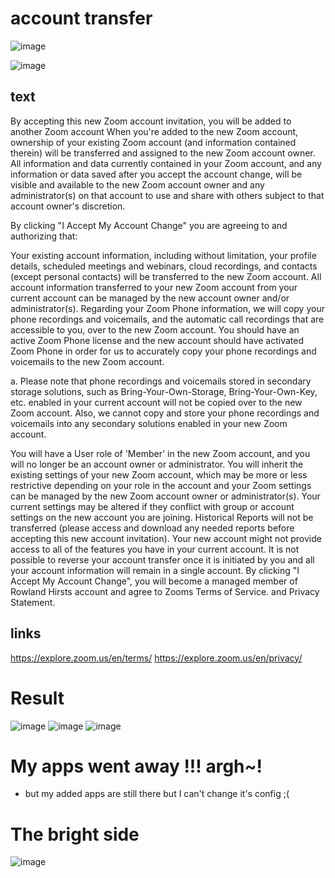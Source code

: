 # account transfer 
![image](https://github.com/Sa-So/Zoom/assets/60461699/be1d4b7b-8eb4-48b0-8cdf-b39e9b8caec6)

![image](https://github.com/Sa-So/Zoom/assets/60461699/1a99b4ae-1719-4713-9ae1-3909738128e3)
## text
By accepting this new Zoom account invitation, you will be added to another Zoom account
When you're added to the new Zoom account, ownership of your existing Zoom account (and information contained therein) will be transferred and assigned to the new Zoom account owner. All information and data currently contained in your Zoom account, and any information or data saved after you accept the account change, will be visible and available to the new Zoom account owner and any administrator(s) on that account to use and share with others subject to that account owner's discretion.

By clicking "I Accept My Account Change" you are agreeing to and authorizing that:

Your existing account information, including without limitation, your profile details, scheduled meetings and webinars, cloud recordings, and contacts (except personal contacts) will be transferred to the new Zoom account.
All account information transferred to your new Zoom account from your current account can be managed by the new account owner and/or administrator(s).
Regarding your Zoom Phone information, we will copy your phone recordings and voicemails, and the automatic call recordings that are accessible to you, over to the new Zoom account. You should have an active Zoom Phone license and the new account should have activated Zoom Phone in order for us to accurately copy your phone recordings and voicemails to the new Zoom account.

a.
Please note that phone recordings and voicemails stored in secondary storage solutions, such as Bring-Your-Own-Storage, Bring-Your-Own-Key, etc. enabled in your current account will not be copied over to the new Zoom account. Also, we cannot copy and store your phone recordings and voicemails into any secondary solutions enabled in your new Zoom account.

You will have a User role of 'Member' in the new Zoom account, and you will no longer be an account owner or administrator.
You will inherit the existing settings of your new Zoom account, which may be more or less restrictive depending on your role in the account and your Zoom settings can be managed by the new Zoom account owner or administrator(s).
Your current settings may be altered if they conflict with group or account settings on the new account you are joining.
Historical Reports will not be transferred (please access and download any needed reports before accepting this new account invitation).
Your new account might not provide access to all of the features you have in your current account.
It is not possible to reverse your account transfer once it is initiated by you and all your account information will remain in a single account.
By clicking "I Accept My Account Change", you will become a managed member of Rowland Hirsts account and agree to Zooms Terms of Service. and Privacy Statement.

## links
https://explore.zoom.us/en/terms/
https://explore.zoom.us/en/privacy/


# Result 
![image](https://github.com/Sa-So/Zoom/assets/60461699/e62f8fbf-a835-4a10-8a05-eab99a3ac295)
![image](https://github.com/Sa-So/Zoom/assets/60461699/0d851716-7cfa-4361-9f7c-7b8372dfaf2b)
![image](https://github.com/Sa-So/Zoom/assets/60461699/49c7e480-8c87-4962-a6d8-bf445824ba02)

# My apps went away !!! argh~!
- but my added apps are still there but I can't change it's config ;(

# The bright side 
![image](https://github.com/Sa-So/Zoom/assets/60461699/683614df-335e-4a65-b481-990129f44677)

